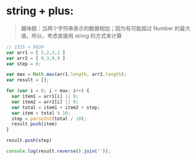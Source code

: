 # string + plus:
> 趣味题：当两个字符串表示的数据相加；因为有可能超过 Number 的最大值，所以，考虑直接用 string 的方式来计算

```js
// 1325 + 9839
var arr1 = [ 5,2,3,1 ]
var arr2 = [ 9,3,8,9 ]
var step = 0;

var max = Math.max(arr1.length, arr2.length);
var result = [];

for (var i = 0; i < max; i++) {
  var item1 = arr1[i] || 0;
  var item2 = arr2[i] || 0;
  var total = item1 + item2 + step;
  var item = total % 10;
  step = parseInt(total / 10);
  result.push(item)
}

result.push(step)

console.log(result.reverse().join(''));
```